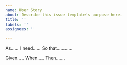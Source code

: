 ```yaml
---
name: User Story
about: Describe this issue template's purpose here.
title: ''
labels: ''
assignees: ''

---
```


As......
I need......
So that............



Given.....
When.....
Then.......
